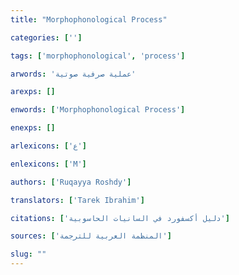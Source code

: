 ```yaml
---
title: "Morphophonological Process"

categories: ['']

tags: ['morphophonological', 'process']

arwords: 'عملية صرفية صوتية'

arexps: []

enwords: ['Morphophonological Process']

enexps: []

arlexicons: ['ع']

enlexicons: ['M']

authors: ['Ruqayya Roshdy']

translators: ['Tarek Ibrahim']

citations: ['دليل أكسفورد في السانيات الحاسوبية']

sources: ['المنظمة العربية للترجمة']

slug: ""
---
```

